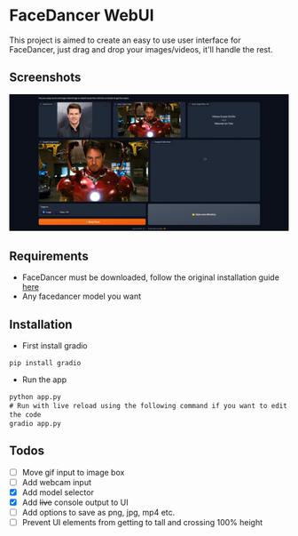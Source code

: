 # FaceDancer WebUI
This project is aimed to create an easy to use user interface for FaceDancer, just drag and drop your images/videos, it'll handle the rest.

## Screenshots
![Screenshot of the app](screenshot.jpg)

## Requirements
- FaceDancer must be downloaded, follow the original installation guide [here](https://github.com/felixrosberg/FaceDancer/tree/main#installation)
- Any facedancer model you want


## Installation
- First install gradio
```shell
pip install gradio
```
- Run the app
```shell
python app.py
# Run with live reload using the following command if you want to edit the code
gradio app.py
```

## Todos
- [ ] Move gif input to image box
- [ ] Add webcam input
- [x] Add model selector
- [x] Add ~~live~~ console output to UI
- [ ] Add options to save as png, jpg, mp4 etc.
- [ ] Prevent UI elements from getting to tall and crossing 100% height